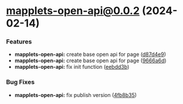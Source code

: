 # mapplets-open-api@0.0.2 (2024-02-14)

### Features

* **mapplets-open-api:** create base open api for page ([d87d4e9](https://github.com/mapplesorg/mapplets/commit/d87d4e973360846b44b3b9c723cf282324d7dbf5))
* **mapplets-open-api:** create base open api for page ([9666a6d](https://github.com/mapplesorg/mapplets/commit/9666a6da6334f9acd7abd79ee8a160ea0667eaa9))
* **mapplets-open-api:** fix init function ([eebdd3b](https://github.com/mapplesorg/mapplets/commit/eebdd3bbc0b4aa412d2eba011c9a39d3279e5f65))


### Bug Fixes

* **mapplets-open-api:** fix publish version ([4fb8b35](https://github.com/mapplesorg/mapplets/commit/4fb8b355f00779907a5713644ac0785ff3b50bb4))

